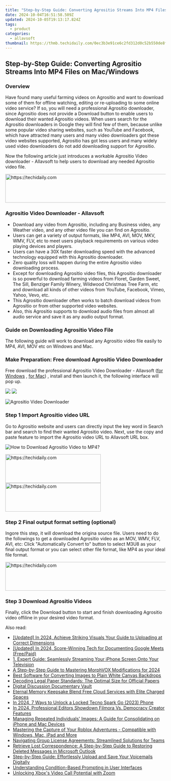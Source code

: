 ```yaml
---
title: "Step-by-Step Guide: Converting Agrositio Streams Into MP4 Files on Mac/Windows"
date: 2024-10-04T16:51:58.509Z
updated: 2024-10-05T19:13:17.824Z
tags:
  - product
categories:
  - allavsoft
thumbnail: https://thmb.techidaily.com/0ec3b3e91ce6c2fd312d0c52b550de8f05b444cc8eaf976d785c4db89830a16d.jpg
---
```


## Step-by-Step Guide: Converting Agrositio Streams Into MP4 Files on Mac/Windows

### Overview

Have found many useful farming videos on Agrositio and want to download some of them for offline watching, editing or re-uploading to some online video service? If so, you will need a professional Agrositio downloader, since Agrositio does not provide a Download button to enable users to download their wanted Agrositio videos. When users search for the Agrositio downloaders in Google they will find few of them, because unlike some popular video sharing websites, such as YouTube and Facebook, which have attracted many users and many video downloaders got these video websites supported, Agrositio has got less users and many widely used video downloaders do not add downloading support for Agrositio.

Now the following article just introduces a workable Agrositio Video downloader - Allavsoft to help users to download any needed Agrositio video file.

<!-- affiliate ads begin -->
<a href="https://unicoeye.pxf.io/c/5597632/2134491/18498" target="_top" id="2134491">
  <img src="//a.impactradius-go.com/display-ad/18498-2134491" border="0" alt="https://techidaily.com" width="728" height="90"/>
</a>
<img height="0" width="0" src="https://unicoeye.pxf.io/i/5597632/2134491/18498" style="position:absolute;visibility:hidden;" border="0" />
<!-- affiliate ads end -->

### Agrositio Video Downloader - Allavsoft

* Download any video from Agrositio, including any Business video, any Weather video, and any other video file you can find on Agrositio.
* Users can get a variety of output formats, like MP4, AVI, MOV, MKV, WMV, FLV, etc to meet users playback requirements on various video playing devices and players.
* Users can have a 30X faster downloading speed with the advanced technology equipped with this Agrositio downloader.
* Zero quality loss will happen during the entire Agrositio video downloading process.
* Except for downloading Agrositio video files, this Agrositio downloader is so powerful to download farming videos from Floret, Garden Sweet, The Sill, Benziger Family Winery, Wildwood Christmas Tree Farm, etc and download all kinds of other videos from YouTube, Facebook, Vimeo, Yahoo, Vevo, etc.
* This Agrositio downloader often works to batch download videos from Agrositio or from other supported video websites.
* Also, this Agrositio supports to download audio files from almost all audio service and save it as any audio output format.

### Guide on Downloading Agrositio Video File

The following guide will work to download any Agrositio video file easily to MP4, AVI, MOV etc on Windows and Mac.

### Make Preparation: Free download Agrositio Video Downloader

Free download the professional Agrositio Video Downloader - Allavsoft ([for Windows](https://tools.techidaily.com/allavsoft/products/) , [for Mac](https://tools.techidaily.com/allavsoft/products/)) , install and then launch it, the following interface will pop up.

[![](https://www.allavsoft.com/how-to/../images/how-to/free-download-win.jpg)](https://tools.techidaily.com/allavsoft/products/) [![](https://www.allavsoft.com/how-to/../images/how-to/free-download-mac.jpg)](https://tools.techidaily.com/allavsoft/products/)

![Agrositio Video Downloader](https://www.allavsoft.com/how-to/../images/allavsoft/screen-shot-600.jpg)

### Step 1 Import Agrositio video URL

Go to Agrositio website and users can directly input the key word in Search bar and search to find their wanted Agrositio video. Next, use the copy and paste feature to import the Agrositio video URL to Allavsoft URL box.

![How to Download Agrositio Video to MP4?](https://www.allavsoft.com/how-to/../images/how-to/download-rtmp-video/download-rtmp-video.jpg)

<!-- affiliate ads begin -->
<a href="https://aligracehair.sjv.io/c/5597632/1997657/19272" target="_top" id="1997657">
  <img src="//a.impactradius-go.com/display-ad/19272-1997657" border="0" alt="https://techidaily.com" width="300" height="90"/>
</a>
<img height="0" width="0" src="https://aligracehair.sjv.io/i/5597632/1997657/19272" style="position:absolute;visibility:hidden;" border="0" />
<!-- affiliate ads end -->

<!-- affiliate ads begin -->
<a href="https://aligracehair.sjv.io/c/5597632/1896555/19272" target="_top" id="1896555">
  <img src="//a.impactradius-go.com/display-ad/19272-1896555" border="0" alt="https://techidaily.com" width="300" height="90"/>
</a>
<img height="0" width="0" src="https://aligracehair.sjv.io/i/5597632/1896555/19272" style="position:absolute;visibility:hidden;" border="0" />
<!-- affiliate ads end -->

### Step 2 Final output format setting (optional)

Ingore this step, it will download the origina source file. Users need to do the followings to get a downloaded Agrositio video as an MOV, WMV, FLV, AVI, etc: Click "Automatically Convert to" button to select M3U8 as your final output format or you can select other file format, like MP4 as your ideal file format.

<!-- affiliate ads begin -->
<a href="https://appsumo.8odi.net/c/5597632/2037345/7443" target="_top" id="2037345">
  <img src="//a.impactradius-go.com/display-ad/7443-2037345" border="0" alt="https://techidaily.com" width="728" height="90"/>
</a>
<img height="0" width="0" src="https://appsumo.8odi.net/i/5597632/2037345/7443" style="position:absolute;visibility:hidden;" border="0" />
<!-- affiliate ads end -->

### Step 3 Download Agrositio Videos

Finally, click the Download button to start and finish downloading Agrositio video offiline in your desired video format.

<ins class="adsbygoogle"
     style="display:block"
     data-ad-format="autorelaxed"
     data-ad-client="ca-pub-7571918770474297"
     data-ad-slot="1223367746"></ins>

<ins class="adsbygoogle"
     style="display:block"
     data-ad-client="ca-pub-7571918770474297"
     data-ad-slot="8358498916"
     data-ad-format="auto"
     data-full-width-responsive="true"></ins>

<span class="atpl-alsoreadstyle">Also read:</span>
<div><ul>
<li><a href="https://youtube-webster.techidaily.com/ed-in-2024-achieve-striking-visuals-your-guide-to-uploading-at-correct-dimensions/"><u>[Updated] In 2024, Achieve Striking Visuals Your Guide to Uploading at Correct Dimensions</u></a></li>
<li><a href="https://screen-recording.techidaily.com/updated-in-2024-score-winning-tech-for-documenting-google-meets-freepaid/"><u>[Updated] In 2024, Score-Winning Tech for Documenting Google Meets (Free/Paid)</u></a></li>
<li><a href="https://fox-tips.techidaily.com/1-expert-guide-seamlessly-streaming-your-iphone-screen-onto-your-television/"><u>1. Expert Guide: Seamlessly Streaming Your iPhone Screen Onto Your Television</u></a></li>
<li><a href="https://fox-cloud.techidaily.com/a-step-by-step-guide-to-mastering-morphvox-modifications-for-2024/"><u>A Step-by-Step Guide to Mastering MorphVOX Modifications for 2024</u></a></li>
<li><a href="https://fox-tips.techidaily.com/best-software-for-converting-images-to-plain-white-canvas-backdrops/"><u>Best Software for Converting Images to Plain White Canvas Backdrops</u></a></li>
<li><a href="https://fox-tips.techidaily.com/decoding-legal-paper-standards-the-optimal-size-for-official-papers/"><u>Decoding Legal Paper Standards: The Optimal Size for Official Papers</u></a></li>
<li><a href="https://facebook-clips.techidaily.com/digital-discussion-documentary-vault/"><u>Digital Discussion Documentary Vault</u></a></li>
<li><a href="https://article-tips.techidaily.com/eternal-memory-keepsake-blend-free-cloud-services-with-elite-charged-spaces/"><u>Eternal Memory Keepsake Blend Free Cloud Services with Elite Charged Spaces</u></a></li>
<li><a href="https://unlock-android.techidaily.com/in-2024-7-ways-to-unlock-a-locked-tecno-spark-go-2023-phone-by-drfone-android/"><u>In 2024, 7 Ways to Unlock a Locked Tecno Spark Go (2023) Phone</u></a></li>
<li><a href="https://screen-sharing-recording.techidaily.com/in-2024-professional-editors-showdown-filmora-vs-democracy-creator-features/"><u>In 2024, Professional Editors Showdown Filmora Vs. Democracy Creator Features</u></a></li>
<li><a href="https://fox-that.techidaily.com/managing-repeated-individuals-images-a-guide-for-consolidating-on-iphone-and-mac-devices/"><u>Managing Repeated Individuals' Images: A Guide for Consolidating on iPhone and Mac Devices</u></a></li>
<li><a href="https://fox-tips.techidaily.com/mastering-the-capture-of-your-roblox-adventures-compatible-with-windows-mac-ipad-and-more/"><u>Mastering the Capture of Your Roblox Adventures - Compatible with Windows, Mac, iPad and More</u></a></li>
<li><a href="https://fox-tips.techidaily.com/navigating-group-license-agreements-streamlined-solutions-for-teams/"><u>Navigating Group License Agreements: Streamlined Solutions for Teams</u></a></li>
<li><a href="https://fox-tips.techidaily.com/retrieve-lost-correspondence-a-step-by-step-guide-to-restoring-deleted-messages-in-microsoft-outlook/"><u>Retrieve Lost Correspondence: A Step-by-Step Guide to Restoring Deleted Messages in Microsoft Outlook</u></a></li>
<li><a href="https://fox-tips.techidaily.com/step-by-step-guide-effortlessly-upload-and-save-your-voicemails-digitally/"><u>Step-by-Step Guide: Effortlessly Upload and Save Your Voicemails Digitally</u></a></li>
<li><a href="https://fox-tips.techidaily.com/understanding-condition-based-prompting-in-user-interfaces/"><u>Understanding Condition-Based Prompting in User Interfaces</u></a></li>
<li><a href="https://extra-information.techidaily.com/unlocking-xboxs-video-call-potential-with-zoom/"><u>Unlocking Xbox's Video Call Potential with Zoom</u></a></li>
</ul></div>

